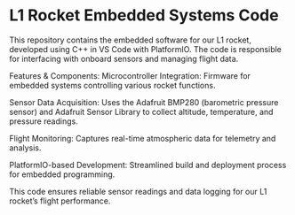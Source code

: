 # L1 Rocket Embedded Systems Code

This repository contains the embedded software for our L1 rocket, developed using C++ in VS Code with PlatformIO. The code is responsible for interfacing with onboard sensors and managing flight data.

Features & Components:
Microcontroller Integration: Firmware for embedded systems controlling various rocket functions.

Sensor Data Acquisition: Uses the Adafruit BMP280 (barometric pressure sensor) and Adafruit Sensor Library to collect altitude, temperature, and pressure readings.

Flight Monitoring: Captures real-time atmospheric data for telemetry and analysis.

PlatformIO-based Development: Streamlined build and deployment process for embedded programming.

This code ensures reliable sensor readings and data logging for our L1 rocket’s flight performance.
